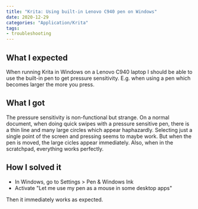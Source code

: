 ```yaml
---
title: "Krita: Using built-in Lenovo C940 pen on Windows"
date: 2020-12-29
categories: "Application/Krita"
tags:
- troubleshooting
---
```

## What I expected

When running Krita in Windows on a Lenovo C940 laptop I should be able to use the built-in pen to get pressure sensitivity.
E.g. when using a pen which becomes larger the more you press.

## What I got

The pressure sensitivity is non-functional but strange.
On a normal document, when doing quick swipes with a pressure sensitive pen, there is a thin line and many large circles which appear haphazardly.
Selecting just a single point of the screen and pressing seems to maybe work. But when the pen is moved, the large cicles appear immediately.
Also, when in the scratchpad, everything works perfectly.

## How I solved it

* In Windows, go to Settings > Pen & Windows Ink
* Activate "Let me use my pen as a mouse in some desktop apps"

Then it immediately works as expected.
